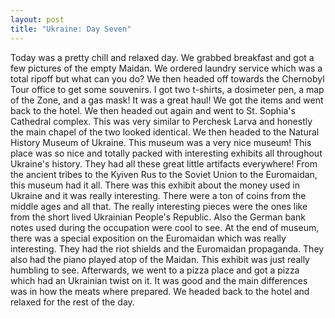 ```yaml
---
layout: post
title: "Ukraine: Day Seven"
---
```


Today was a pretty chill and relaxed day. We grabbed breakfast and got a few pictures of the empty
Maidan. We ordered laundry service which was a total ripoff but what can you do? We then headed
off towards the Chernobyl Tour office to get some souvenirs. I got two t-shirts, a dosimeter pen, a
map of the Zone, and a gas mask! It was a great haul! We got the items and went back to the hotel.
We then headed out again and went to St. Sophia's Cathedral complex. This was very similar to
Perchesk Larva and honestly the main chapel of the two looked identical. We then headed to the
Natural History Museum of Ukraine. This museum was a very nice museum! This place was so nice
and totally packed with interesting exhibits all throughout Ukraine's history. They had all these great
little artifacts everywhere! From the ancient tribes to the Kyiven Rus to the Soviet Union to the
Euromaidan, this museum had it all. There was this exhibit about the money used in Ukraine and it
was really interesting. There were a ton of coins from the middle ages and all that. The really
interesting pieces were the ones like from the short lived Ukrainian People's Republic. Also the
German bank notes used during the occupation were cool to see. At the end of museum, there was a
special exposition on the Euromaidan which was really interesting. They had the riot shields and the
Euromaidan propaganda. They also had the piano played atop of the Maidan. This exhibit was just
really humbling to see. Afterwards, we went to a pizza place and got a pizza which had an Ukrainian
twist on it. It was good and the main differences was in how the meats where prepared. We headed
back to the hotel and relaxed for the rest of the day.

